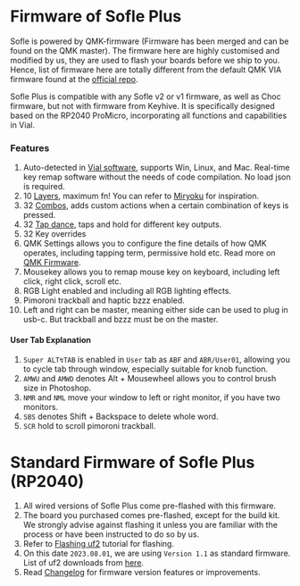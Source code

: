 # Firmware of Sofle Plus

Sofle is powered by QMK-firmware (Firmware has been merged and can be found on the QMK master). The firmware here are highly customised and modified by us, they are used to flash your boards before we ship to you. Hence, list of firmware here are totally different from the default QMK VIA firmware found at the [official repo](https://qmk.fm/keyboards/). 

Sofle Plus is compatible with any Sofle v2 or v1 firmware, as well as Choc firmware, but not with firmware from Keyhive. It is specifically designed based on the RP2040 ProMicro, incorporating all functions and capabilities in Vial. 

### Features
1. Auto-detected in [Vial software](https://get.vial.today/download/), supports Win, Linux, and Mac. Real-time key remap software without the needs of code compilation. No load json is required. 
2. 10 [Layers](https://get.vial.today/manual/layers.html), maximum fn! You can refer to [Miryoku](https://github.com/manna-harbour/miryoku) for inspiration.
3. 32 [Combos](https://get.vial.today/manual/combos.html), adds custom actions when a certain combination of keys is pressed.
4. 32 [Tap dance](https://get.vial.today/manual/tap-dance.html), taps and hold for different key outputs.
5. 32 Key overrides
6. QMK Settings allows you to configure the fine details of how QMK operates, including tapping term, permissive hold etc. Read more on [QMK Firmware](https://docs.qmk.fm/#/).
7. Mousekey allows you to remap mouse key on keyboard, including left click, right click, scroll etc.
8. RGB Light enabled and including all RGB lighting effects.
9. Pimoroni trackball and haptic bzzz enabled. 
10. Left and right can be master, meaning either side can be used to plug in usb-c. But trackball and bzzz must be on the master.

#### User Tab Explanation
1. `Super ALT↯TAB` is enabled in `User` tab as `ABF` and `ABR/User01`, allowing you to cycle tab through window, especially suitable for knob function.
2. `AMWU` and `AMWD` denotes Alt + Mousewheel allows you to control brush size in Photoshop.
3. `NMR` and `NML` move your window to left or right monitor, if you have two monitors.
4. `SBS` denotes Shift + Backspace to delete whole word.
5. `SCR` hold to scroll pimoroni trackball.
   
# Standard Firmware of Sofle Plus (RP2040)
1. All wired versions of Sofle Plus come pre-flashed with this firmware.
2. The board you purchased comes pre-flashed, except for the build kit. We strongly advise against flashing it unless you are familiar with the process or have been instructed to do so by us.
3. Refer to [Flashing uf2](https://github.com/superxc3/xcmkb/blob/main/list%20of%20items/list%20of%20keyboards/60percent/sofle/sofleplus/flashingboard.md) tutorial for flashing.
5. On this date `2023.08.01`, we are using `Version 1.1` as standard firmware. List of uf2 downloads from [here](https://drive.google.com/drive/u/0/folders/1vNPOlv2NhzNlO9qoJ0fS3oOtKQtKS7rQ).
6. Read [Changelog](https://github.com/superxc3/xcmkb/blob/main/list%20of%20items/list%20of%20keyboards/60percent/sofle/sofleplus/firmware-changelog.md) for firmware version features or improvements.



